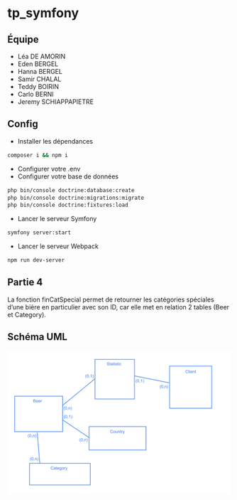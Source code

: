 # tp_symfony

## Équipe
* Léa DE AMORIN
* Eden BERGEL
* Hanna BERGEL
* Samir CHALAL
* Teddy BOIRIN
* Carlo BERNI
* Jeremy SCHIAPPAPIETRE

## Config
* Installer les dépendances
```bash
composer i && npm i
```
* Configurer votre .env
* Configurer votre base de données   
```bash
php bin/console doctrine:database:create
php bin/console doctrine:migrations:migrate
php bin/console doctrine:fixtures:load
```
* Lancer le serveur Symfony
```bash
symfony server:start
```
* Lancer le serveur Webpack
```bash
npm run dev-server
```



## Partie 4
La fonction finCatSpecial permet de retourner les catégories spéciales d’une bière en particulier avec son ID, car elle met en relation 2 tables (Beer et Category).


## Schéma UML
![Schema](https://github.com/leadmrn/tp_symfony/blob/master/assets/schema.png)
